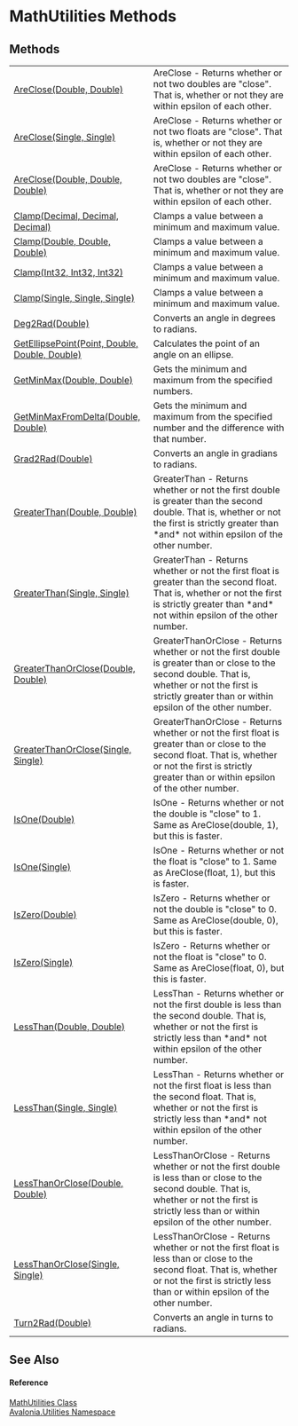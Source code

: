 # MathUtilities Methods




## Methods
<table>
<tr>
<td><a href="M_Avalonia_Utilities_MathUtilities_AreClose_1">AreClose(Double, Double)</a></td>
<td>AreClose - Returns whether or not two doubles are "close". That is, whether or not they are within epsilon of each other.</td>
</tr>
<tr>
<td><a href="M_Avalonia_Utilities_MathUtilities_AreClose_2">AreClose(Single, Single)</a></td>
<td>AreClose - Returns whether or not two floats are "close". That is, whether or not they are within epsilon of each other.</td>
</tr>
<tr>
<td><a href="M_Avalonia_Utilities_MathUtilities_AreClose">AreClose(Double, Double, Double)</a></td>
<td>AreClose - Returns whether or not two doubles are "close". That is, whether or not they are within epsilon of each other.</td>
</tr>
<tr>
<td><a href="M_Avalonia_Utilities_MathUtilities_Clamp">Clamp(Decimal, Decimal, Decimal)</a></td>
<td>Clamps a value between a minimum and maximum value.</td>
</tr>
<tr>
<td><a href="M_Avalonia_Utilities_MathUtilities_Clamp_1">Clamp(Double, Double, Double)</a></td>
<td>Clamps a value between a minimum and maximum value.</td>
</tr>
<tr>
<td><a href="M_Avalonia_Utilities_MathUtilities_Clamp_2">Clamp(Int32, Int32, Int32)</a></td>
<td>Clamps a value between a minimum and maximum value.</td>
</tr>
<tr>
<td><a href="M_Avalonia_Utilities_MathUtilities_Clamp_3">Clamp(Single, Single, Single)</a></td>
<td>Clamps a value between a minimum and maximum value.</td>
</tr>
<tr>
<td><a href="M_Avalonia_Utilities_MathUtilities_Deg2Rad">Deg2Rad(Double)</a></td>
<td>Converts an angle in degrees to radians.</td>
</tr>
<tr>
<td><a href="M_Avalonia_Utilities_MathUtilities_GetEllipsePoint">GetEllipsePoint(Point, Double, Double, Double)</a></td>
<td>Calculates the point of an angle on an ellipse.</td>
</tr>
<tr>
<td><a href="M_Avalonia_Utilities_MathUtilities_GetMinMax">GetMinMax(Double, Double)</a></td>
<td>Gets the minimum and maximum from the specified numbers.</td>
</tr>
<tr>
<td><a href="M_Avalonia_Utilities_MathUtilities_GetMinMaxFromDelta">GetMinMaxFromDelta(Double, Double)</a></td>
<td>Gets the minimum and maximum from the specified number and the difference with that number.</td>
</tr>
<tr>
<td><a href="M_Avalonia_Utilities_MathUtilities_Grad2Rad">Grad2Rad(Double)</a></td>
<td>Converts an angle in gradians to radians.</td>
</tr>
<tr>
<td><a href="M_Avalonia_Utilities_MathUtilities_GreaterThan">GreaterThan(Double, Double)</a></td>
<td>GreaterThan - Returns whether or not the first double is greater than the second double. That is, whether or not the first is strictly greater than *and* not within epsilon of the other number.</td>
</tr>
<tr>
<td><a href="M_Avalonia_Utilities_MathUtilities_GreaterThan_1">GreaterThan(Single, Single)</a></td>
<td>GreaterThan - Returns whether or not the first float is greater than the second float. That is, whether or not the first is strictly greater than *and* not within epsilon of the other number.</td>
</tr>
<tr>
<td><a href="M_Avalonia_Utilities_MathUtilities_GreaterThanOrClose">GreaterThanOrClose(Double, Double)</a></td>
<td>GreaterThanOrClose - Returns whether or not the first double is greater than or close to the second double. That is, whether or not the first is strictly greater than or within epsilon of the other number.</td>
</tr>
<tr>
<td><a href="M_Avalonia_Utilities_MathUtilities_GreaterThanOrClose_1">GreaterThanOrClose(Single, Single)</a></td>
<td>GreaterThanOrClose - Returns whether or not the first float is greater than or close to the second float. That is, whether or not the first is strictly greater than or within epsilon of the other number.</td>
</tr>
<tr>
<td><a href="M_Avalonia_Utilities_MathUtilities_IsOne">IsOne(Double)</a></td>
<td>IsOne - Returns whether or not the double is "close" to 1. Same as AreClose(double, 1), but this is faster.</td>
</tr>
<tr>
<td><a href="M_Avalonia_Utilities_MathUtilities_IsOne_1">IsOne(Single)</a></td>
<td>IsOne - Returns whether or not the float is "close" to 1. Same as AreClose(float, 1), but this is faster.</td>
</tr>
<tr>
<td><a href="M_Avalonia_Utilities_MathUtilities_IsZero">IsZero(Double)</a></td>
<td>IsZero - Returns whether or not the double is "close" to 0. Same as AreClose(double, 0), but this is faster.</td>
</tr>
<tr>
<td><a href="M_Avalonia_Utilities_MathUtilities_IsZero_1">IsZero(Single)</a></td>
<td>IsZero - Returns whether or not the float is "close" to 0. Same as AreClose(float, 0), but this is faster.</td>
</tr>
<tr>
<td><a href="M_Avalonia_Utilities_MathUtilities_LessThan">LessThan(Double, Double)</a></td>
<td>LessThan - Returns whether or not the first double is less than the second double. That is, whether or not the first is strictly less than *and* not within epsilon of the other number.</td>
</tr>
<tr>
<td><a href="M_Avalonia_Utilities_MathUtilities_LessThan_1">LessThan(Single, Single)</a></td>
<td>LessThan - Returns whether or not the first float is less than the second float. That is, whether or not the first is strictly less than *and* not within epsilon of the other number.</td>
</tr>
<tr>
<td><a href="M_Avalonia_Utilities_MathUtilities_LessThanOrClose">LessThanOrClose(Double, Double)</a></td>
<td>LessThanOrClose - Returns whether or not the first double is less than or close to the second double. That is, whether or not the first is strictly less than or within epsilon of the other number.</td>
</tr>
<tr>
<td><a href="M_Avalonia_Utilities_MathUtilities_LessThanOrClose_1">LessThanOrClose(Single, Single)</a></td>
<td>LessThanOrClose - Returns whether or not the first float is less than or close to the second float. That is, whether or not the first is strictly less than or within epsilon of the other number.</td>
</tr>
<tr>
<td><a href="M_Avalonia_Utilities_MathUtilities_Turn2Rad">Turn2Rad(Double)</a></td>
<td>Converts an angle in turns to radians.</td>
</tr>
</table>

## See Also


#### Reference
<a href="T_Avalonia_Utilities_MathUtilities">MathUtilities Class</a>  
<a href="N_Avalonia_Utilities">Avalonia.Utilities Namespace</a>  

